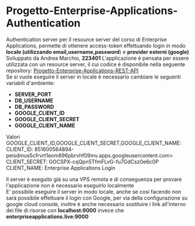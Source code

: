 # Progetto-Enterprise-Applications-Authentication
Authentication server per il resource server del corso di Enterprise Applications, permette di ottenere access-token effettuando login in modo **locale (utilizzando email,username,password**) e **provider esterni (google)** </br>
Sviluppato da Andrea Marchio, **223401**
L'applicazione è pensata per essere utilizzata con un resource server, il cui codice è disponibile nella seguente repository: [Progetto-Enterprise-Applications-REST-API](https://github.com/AndreaDev001/Progetto-Enteprise-Applications-REST-API)</br>
Se si vuole eseguire il server in locale è necessario cambiare le seguenti variabili d'ambiente:
+ **SERVER_PORT**
+ **DB_USERNAME**
+ **DB_PASSWORD**
+ **GOOGLE_CLIENT_ID**
+ **GOOGLE_CLIENT_SECRET**
+ **GOOGLE_CLIENT_NAME** </br>

Valori GOOGLE_CLIENT_ID,GOOGLE_CLIENT_SECRET,GOOGLE_CLIENT_NAME: </br>
  CLIENT_ID: 851600564894-peisdmus5cfrvrt1eom896pbrvhf09mv.apps.googleusercontent.com> </br>
  CLIENT_SECRET: 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 </br>
  CLIENT_NAME: Enterprise Applications Login </br>

Il server è eseguito già su una VPS remota e di conseguenza per provare l'applicazione non è necessario eseguirlo localmente </br>
E' possibile eseguire il server in modo locale, anche se così facendo non sarà possibile effettuare il login con Google, per via della configurazione su google cloud console, inoltre è anche necessario
sostituire i link all'interno dei file di risorse con **localhost:9000** invece che **enterpriseapplications.live:9000**

